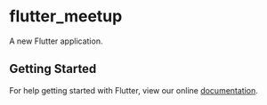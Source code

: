 # flutter_meetup

A new Flutter application.

## Getting Started

For help getting started with Flutter, view our online
[documentation](https://flutter.io/).
